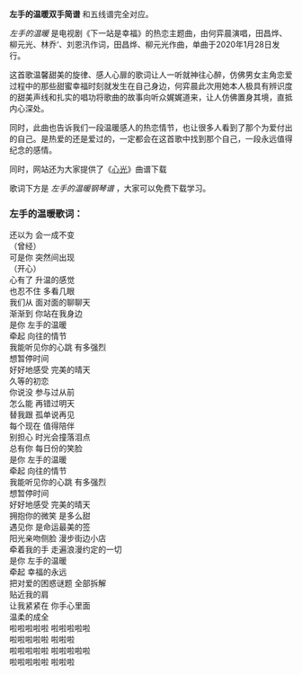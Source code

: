 

**左手的温暖双手简谱** 和五线谱完全对应。

_左手的温暖_ 是电视剧《下一站是幸福》的热恋主题曲，由何弈晨演唱，田昌烨、柳元光、林乔‘、刘恩汛作词，田昌烨、柳元光作曲，单曲于2020年1月28日发行。

这首歌温馨甜美的旋律、感人心扉的歌词让人一听就神往心醉，仿佛男女主角恋爱过程中的那些甜蜜幸福时刻就发生在自己身边，何弈晨此次用她本人极具有辨识度的甜美声线和扎实的唱功将歌曲的故事向听众娓娓道来，让人仿佛置身其境，直抵内心深处。

同时，此曲也告诉我们一段温暖感人的热恋情节，也让很多人看到了那个为爱付出的自己。是热爱的还是爱过的，一定都会在这首歌中找到那个自己，一段永远值得纪念的感情。

同时，网站还为大家提供了《[心光](Music-11178-心光-下一站是幸福插曲.html "心光")》曲谱下载

歌词下方是 _左手的温暖钢琴谱_ ，大家可以免费下载学习。

### 左手的温暖歌词：

还以为 会一成不变  
（曾经）  
可是你 突然间出现  
（开心）  
心有了 升温的感觉  
也忍不住 多看几眼  
我们从 面对面的聊聊天  
渐渐到 你站在我身边  
是你 左手的温暖  
牵起 向往的情节  
我能听见你的心跳 有多强烈  
想暂停时间  
好好地感受 完美的晴天  
久等的初恋  
你说没 参与过从前  
怎么能 再错过明天  
替我跟 孤单说再见  
每个现在 值得陪伴  
别担心 时光会撞落泪点  
总有你 每日份的笑脸  
是你 左手的温暖  
牵起 向往的情节  
我能听见你的心跳 有多强烈  
想暂停时间  
好好地感受 完美的晴天  
拥抱你的微笑 是多么甜  
遇见你 是命运最美的签  
阳光亲吻侧脸 漫步街边小店  
牵着我的手 走遍浪漫约定的一切  
是你 左手的温暖  
牵起 幸福的永远  
把对爱的困惑谜题 全部拆解  
贴近我的肩  
让我紧紧在 你手心里面  
温柔的成全  
啦啦啦啦啦 啦啦啦啦啦  
啦啦啦啦啦 啦啦啦  
啦啦啦啦啦 啦啦啦啦啦  
啦啦啦啦啦 啦啦啦

